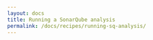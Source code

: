 ```yaml
---
layout: docs
title: Running a SonarQube analysis
permalink: /docs/recipes/running-sq-analysis/
---
```

